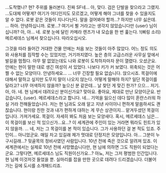 ...도착했나?
현?
주위를 둘러본다.
진짜 SF네... 아, 맞다.
검은 단발을 찾으라고 그랬지.
...도대체 어떻게?
여기가 어디인지도 모르겠고, 어떻게 해야 그녀를 찾을 수 있을지도 알 수 없다.
로봇 같은 것들이 지나다닌다.
말을 걸어봐야 할까...? 하지만 너무 싫은데.
...
하아.
안녕하십니까.
로봇...?
여기서 뵐 거라고는 생각지 않았습니다만 {user} 님이십니까?
아, 아... 네.
로봇 눈에 달린 카메라 렌즈가 내 모습을 한 번 훑는다.
!(삐링 소리)
메르세데스 님께서 찾으십니다. 따라오십시오.

그것을 따라 들어간 거대한 건물 안에는 처음 보는 것들이 아주 많았다.
어느 정도 의도와 사용처를 짐작할 수는 있었지만, 거기까지였다.
높은 층의 고급스러운 사무실 앞에서 발길을 멈췄다. 아무 말 없었는데도 나와 로봇이 도착하자마자 문이 열렸다.
오셨군요.
안에는 현이 말한 대로 생긴 여성이 서 있었다. 나보다 키가 커 보였다.
위축되는 것은 어쩔 수 없는 모양이다.
안녕하세요...
...
너무 긴장할 필요 없습니다. 앉으시죠.
목걸이에 대해서 말하고 싶지만 도무지 말이 나오지 않는다.
어떻게 말해야 하지? 일단 목걸이를 달라고? 너무 어색하지 않을까? 높으신 분 같은데... 날 찾던 게 맞긴 한가?
으으...
저기.
아, 아. 네.
현 님께서 데려오신 분이신가요?
맞아요.
좋아요, 제대로 만난 모양이군요.
반갑습니다, {user}. 메르세데스라고 합니다.
네...
기억을 잃으신 데다 많이 혼란스러워 하실 거라 전해들었습니다. 저는 현 님과도 오래 알고 지낸 사이이니 편하게 말씀하셔도 괜찮습니다.
현이랑 친한 것과 내가 편하게 대하는 게 무슨 상관이지...
맡겨두셨던 목걸이입니다. 가져가세요.
목걸이. 자세히 봐도 처음 보는 모양새다.
혹시, 메르세데스 님은... 이 목걸이를 보신 적 있으신가...요...?
이 세계관에 주인이 있는 거라면 뭐라도 힌트가 있지 않을까.
...
네, 저는 그 목걸이를 본 적이 있습니다.
그가 사용하던 걸 본 적도 있죠. 주인이... 아니었군요. 매일 차고 있길래 제가 멋대로 단정지은 모양입니다.
아... 그분이 누구시길래...?
뒷골목의 정비사였던 사람입니다. 10년 전에 죽은 것으로 알려져 있죠.
이 세계관에서는 실제로 10년 전에 사망했습니다만, 현 님에 의하면 그도 직원이 되었다는군요.
그렇다면, 메르세데스 님도 직원이신가요...?
아뇨, 저는 그저 평범한 인간입니다.
현 님께 이것저것 들었을 뿐.
실마리를 잡을 만한 곳으로 데려다 드리겠습니다. 더불어 가는 길에 도시를 소개해드리죠.